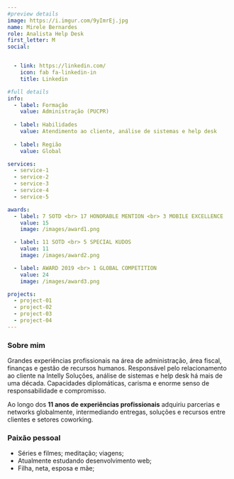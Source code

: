 ```yaml
---
#preview details
image: https://i.imgur.com/9yImrEj.jpg
name: Mirele Bernardes
role: Analista Help Desk
first_letter: M
social:


  - link: https://linkedin.com/
    icon: fab fa-linkedin-in
    title: Linkedin

#full details
info:
  - label: Formação
    value: Administração (PUCPR)
  
  - label: Habilidades
    value: Atendimento ao cliente, análise de sistemas e help desk
  
  - label: Região
    value: Global

services: 
  - service-1
  - service-2
  - service-3
  - service-4
  - service-5

awards:
  - label: 7 SOTD <br> 17 HONORABLE MENTION <br> 3 MOBILE EXCELLENCE
    value: 15
    image: /images/award1.png

  - label: 11 SOTD <br> 5 SPECIAL KUDOS
    value: 11
    image: /images/award2.png

  - label: AWARD 2019 <br> 1 GLOBAL COMPETITION
    value: 24
    image: /images/award3.png

projects: 
  - project-01
  - project-02
  - project-03
  - project-04
---
```


### Sobre mim

Grandes experiências profissionais na área de administração, área fiscal, finanças e gestão de recursos humanos. Responsável pelo relacionamento ao cliente na Intelly Soluções, análise de sistemas e help desk há mais de uma década. Capacidades diplomáticas, carisma e enorme senso de responsabilidade e compromisso. 

Ao longo dos **11 anos de experiências profissionais** adquiriu parcerias e networks globalmente, intermediando entregas, soluções e recursos entre clientes e setores coworking. 

### Paixão pessoal
- Séries e filmes; meditação; viagens; 
- Atualmente estudando desenvolvimento web; 
- Filha, neta, esposa e mãe;